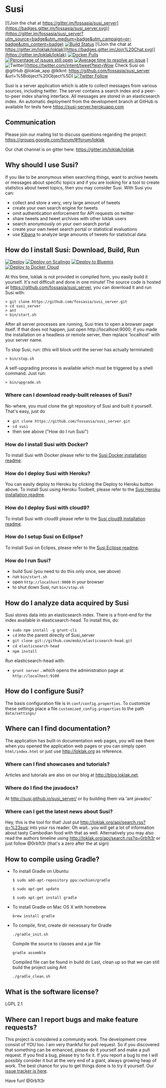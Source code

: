 # Susi

[![Join the chat at https://gitter.im/fossasia/susi_server](https://badges.gitter.im/fossasia/susi_server.svg)](https://gitter.im/fossasia/susi_server?utm_source=badge&utm_medium=badge&utm_campaign=pr-badge&utm_content=badge)
[![Build Status](https://travis-ci.org/fossasia/susi_server.svg?branch=development)](https://travis-ci.org/fossasia/susi_server)
[![Join the chat at https://gitter.im/loklak/loklak](https://badges.gitter.im/Join%20Chat.svg)](https://gitter.im/loklak/loklak)
[![Docker Pulls](https://img.shields.io/docker/pulls/mariobehling/loklak.svg?maxAge=2592000?style=flat-square)](https://hub.docker.com/r/mariobehling/loklak/)
[![Percentage of issues still open](http://isitmaintained.com/badge/open/fossasia/susi_server.svg)](http://isitmaintained.com/project/fossasia/susi_server "Percentage of issues still open")
[![Average time to resolve an issue](http://isitmaintained.com/badge/resolution/fossasia/susi_server.svg)](http://isitmaintained.com/project/fossasia/susi_server "Average time to resolve an issue")
[![Twitter](https://img.shields.io/twitter/url/http/shields.io.svg?style=social)](https://twitter.com/intent/tweet?text=Wow Check Susi on @gitHub @loklak_app @lklknt: https://github.com/fossasia/susi_server &url=%5Bobject%20Object%5D)
[![Twitter Follow](https://img.shields.io/twitter/follow/lklknt.svg?style=social&label=Follow&maxAge=2592000?style=flat-square)](https://twitter.com/lklknt)

Susi is a server application which is able to collect messages from various sources, including twitter. The server contains a search index and a peer-to-peer index sharing interface. All messages are stored in an elasticsearch index. An automatic deployment from the development branch at GitHub is available for tests here https://susi-server.herokuapp.com

## Communication

Please join our mailing list to discuss questions regarding the project: https://groups.google.com/forum/#!forum/loklak

Our chat channel is on gitter here: https://gitter.im/loklak/loklak

## Why should I use Susi?

If you like to be anonymous when searching things, want to archive tweets or messages about specific topics and if you are looking for a tool to create statistics about tweet topics, then you may consider Susi. With Susi you can:

- collect and store a very, very large amount of tweets
- create your own search engine for tweets
- omit authentication enforcement for API requests on twitter
- share tweets and tweet archives with other loklak users
- search anonymously on your own search portal
- create your own tweet search portal or statistical evaluations
- use [Kibana](https://github.com/elastic/kibana) to analyze large amounts of tweets for statistical data.

## How do I install Susi: Download, Build, Run

[![Deploy](https://www.herokucdn.com/deploy/button.svg)](https://heroku.com/deploy)
[![Deploy on Scalingo](https://cdn.scalingo.com/deploy/button.svg)](https://my.scalingo.com/deploy?source=https://github.com/fossasia/susi_server)
[![Deploy to Bluemix](https://bluemix.net/deploy/button.png)](https://bluemix.net/deploy?repository=https://github.com/fossasia/susi_server)
[![Deploy to Docker Cloud](https://files.cloud.docker.com/images/deploy-to-dockercloud.svg)](https://cloud.docker.com/stack/deploy/)

At this time, loklak is not provided in compiled form, you easily build it yourself. It's not difficult and done in one minute! The source code is hosted at https://github.com/fossasia/susi_server, you can download it and run Susi with:

    > git clone https://github.com/fossasia/susi_server.git
    > cd susi_server
    > ant
    > bin/start.sh

After all server processes are running, Susi tries to open a browser page itself. If that does not happen, just open http://localhost:9000; if you made the installation on a headless or remote server, then replace 'localhost' with your server name.

To stop Susi, run: (this will block until the server has actually terminated)

    > bin/stop.sh

A self-upgrading process is available which must be triggered by a shell command. Just run:

    > bin/upgrade.sh

### Where can I download ready-built releases of Susi?

No-where, you must clone the git repository of Susi and built it yourself. That's easy, just do
- `git clone https://github.com/fossasia/susi_server.git`
- `cd susi`
- then see above ("How do I run Susi")

### How do I install Susi with Docker?
To install Susi with Docker please refer to the [Susi Docker installation readme](/docs/installation_docker.md).

### How do I deploy Susi with Heroku?
You can easily deploy to Heroku by clicking the Deploy to Heroku button above. To install Susi using Heroku Toolbelt, please refer to the [Susi Heroku installation readme](/docs/installation_heroku.md).

### How do I deploy Susi with cloud9?
To install Susi with cloud9 please refer to the [Susi cloud9 installation readme](/docs/installation_cloud9.md).

### How do I setup Susi on Eclipse?

To install Susi on Eclipes, please refer to the [Susi Eclipse readme](/docs/eclipseSetup.md).

### How do I run Susi?

- build Susi (you need to do this only once, see above)
- run `bin/start.sh`
- open `http://localhost:9000` in your browser
- to shut down Susi, run `bin/stop.sh`

## How do I analyze data acquired by Susi

Susi stores data into an elasticsearch index. There is a front-end
for the index available in elasticsearch-head. To install this, do:
- `sudo npm install -g grunt-cli`
- `cd` into the parent directly of Susi_server
- `git clone git://github.com/mobz/elasticsearch-head.git`
- `cd elasticsearch-head`
- `npm install`

Run elasticsearch-head with:
- `grunt server`
..which opens the administration page at `http://localhost:9100`

## How do I configure Susi?

The basis configuration file is in ```conf/config.properties```. To customize these settings place a file ```customized_config.properties``` to the path ```data/settings/```

## Where can I find documentation?

The application has built-in documentation web pages, you will see them when you opened the application web pages or you can simply open `html/index.html` or just use http://loklak.org as reference. 

### Where can I find showcases and tutorials?

Articles and tutorials are also on our blog at http://blog.loklak.net.

### Where do I find the javadocs?

At http://susi.github.io/susi_server/ or by building them via 'ant javadoc'

### Where can I get the latest news about Susi?

Hey, this is the tool for that! Just put http://loklak.org/api/search.rss?q=%23susi into your rss reader. Oh wait.. you will get a lot of information about tasty Cambodian food with that as well. Alternatively you may also read the authors timeline using http://loklak.org/api/search.rss?q=0rb1t3r or just follow @0rb1t3r (that's a zero after the at sign)

## How to compile using Gradle?
- To install Gradle on Ubuntu:

  ```
  $ sudo add-apt-repository ppa:cwchien/gradle

  $ sudo apt-get update

  $ sudo apt-get install gradle
  ```
- To install Gradle on Mac OS X with homebrew

  ```
  brew install gradle
  ```
- To compile, first, create dir necessary for Gradle

  ```
  ./gradle_init.sh
  ```

  Compile the source to classes and a jar file

  ```
  gradle assemble
  ```

  Compiled file can be found in build dir
  Last, clean up so that we can still build the project using Ant

  ```
  ./gradle_clean.sh
  ```


## What is the software license?

LGPL 2.1


## Where can I report bugs and make feature requests?

This project is considered a community work. The development crew consist of YOU too. I am very thankful for pull request. So if you discovered that something can be enhanced, please do it yourself and make a pull request. If you find a bug, please try to fix it. If you report a bug to me I will possibly consider it but at the very end of a giant, always growing heap of work. The best chance for you to get things done is to try it yourself. Our [issue tracker is here](https://github.com/fossasia/susi_server/issues).


Have fun!
@0rb1t3r
